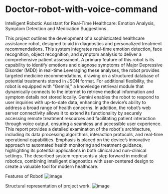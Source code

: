 # Doctor-robot-with-voice-command
Intelligent Robotic Assistant for Real-Time Healthcare: Emotion Analysis, Symptom Detection and Medication Suggestions .

This project outlines the development of a sophisticated healthcare assistance robot, designed to aid in diagnostics and personalized treatment recommendations. This system integrates real-time emotion detection, face recognition, object recognition, and symptom analysis to deliver a comprehensive patient assessment. A primary feature of this robot is its capability to identify emotions and diagnose symptoms of Major Depressive Disorder (MDD) in real-time.Leveraging these analyses, the robot provides targeted medicine recommendations, drawing on a 
structured database of potential treatments stored in JSON format. For additional flexibility, the robot is equipped with "Gemini," a knowledge retrieval module that 
dynamically connects to the internet to retrieve medical information and symptom details not stored locally. Gemini enables the robot to respond to user inquiries with up-to-date data, 
enhancing the device’s ability to address a broad range of health concerns. In addition, the robot’s web server connectivity allows it to extend its functionality by securely accessing remote treatment resources and facilitating patient interaction through voice output, ensuring a seamless and accessible user experience. This report provides a detailed examination of the robot's architecture, including its data processing algorithms, interaction protocols, and real-time operational capabilities. Emphasis is placed on the device’s innovative approach to automated health monitoring and treatment guidance, highlighting its potential applications in both clinical and non-clinical settings. The described system represents a step forward in medical robotics, combining intelligent diagnostics with user-centered design to create a valuable tool for modern healthcare. 

Features of Robot!
![image](https://github.com/user-attachments/assets/971c2f67-7636-4f36-8180-b005f3541c77)

Structural representation of project work.
![image](https://github.com/user-attachments/assets/b8a7d806-fb70-470f-b73c-eb944a696dc1)



